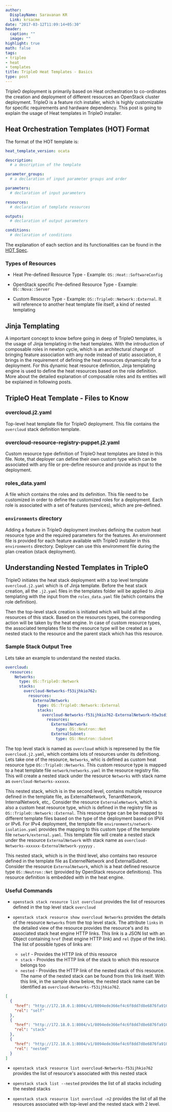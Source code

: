 ```yaml
---
author:
  DisplayName: Saravanan KR
  Link: krsacme
date: "2017-03-12T11:09:14+05:30"
header:
  caption: ""
  image: ""
highlight: true
math: false
tags:
- tripleo
- heat
- templates
title: TripleO Heat Templates - Basics
type: post
---
```


TripleO deployment is primarily based on Heat orchestration to co-ordinates
the creation and deployment of different resources an OpenStack cluster
deployment. TripleO is a feature rich installer, which is highly customizable
for specific requirements and hardware dependency. This post is going to
explain the usage of Heat templates in TripleO installer.
<!--more-->

## Heat Orchestration Templates (HOT) Format

The format of the HOT template is:

```yaml
heat_template_version: ocata

description:
  # a description of the template

parameter_groups:
  # a declaration of input parameter groups and order

parameters:
  # declaration of input parameters

resources:
  # declaration of template resources

outputs:
  # declaration of output parameters

conditions:
  # declaration of conditions
```

The explanation of each section and its functionalities can be found in the [HOT
Spec][1].

### Types of Resources
  * Heat Pre-defined Resource Type - Example: ```OS::Heat::SoftwareConfig```

  * OpenStack specific Pre-defined Resource Type - Example:
    ```OS::Nova::Server```

  * Custom Resource Type - Example: ```OS::TripleO::Network::External```. It
    will reference to another heat template file itself, a kind of nested
    templating


## Jinja Templating
A important concept to know before going in deep of TripleO templates, is the
usage of Jinja templating in the heat templates. With the introduction of
composable roles in newton cycle, which is an architectural change of bringing
feature association with any node instead of static association, it brings in
the requirement of defining the heat resources dynamically for a deployment.
For this dynamic heat resource definition, Jinja templating engine is used to
define the heat resources based on the role definition. More about the
detailed explanation of composable roles and its entities will be explained in
following posts.


## TripleO Heat Template - Files to Know

### overcloud.j2.yaml
Top-level heat template file for TripleO deployment. This file contains the
```overcloud``` stack definition template.

### overcloud-resource-registry-puppet.j2.yaml
Custom resource type definition of TripleO heat templates are listed in this
file. Note, that deployer can define their own custom type which can be
associated with any file or pre-define resource and provide as input to the
deployment.

### roles_data.yaml
A file which contains the roles and its definition. This file need to be
customized in order to define the customized roles for a deployment. Each role
is associated with a set of features (services), which are pre-defined.

### ```environments``` directory
Adding a feature in TripleO deployment involves defining the custom heat
resource type and the required parameters for the features. An environment file
is provided for each feature available with TripleO installer in this
``environments`` directory. Deployer can use this environment file during the
plan creation (stack deployment).


## Understanding Nested Templates in TripleO
TripleO initiates the heat stack deployment with a top level template
```overcloud.j2.yaml``` which is of Jinja template. Before the heat stack
creation, all the ```.j2.yaml``` files in the templates folder will be applied
to Jinja templating with the input from the ```roles_data.yaml``` file (which
contains the role definition).

Then the top-level stack creation is initiated which will build all the
resources of this stack. Based on the resources types, the corresponding
action will be taken by the heat engine. In case of custom resource types, the
associated templates file to the resource type will be created as a nested
stack to the resource and the parent stack which has this resource.

### Sample Stack Output Tree
Lets take an example to understand the nested stacks.

```yaml
overcloud:
  resources:
    Networks:
      type: OS::TripleO::Network
      stacks:
        overcloud-Networks-f53ijhkio762:
          resources:
            ExternalNetwork:
              type: OS::TripleO::Network::External
              stacks:
                overcloud-Networks-f53ijhkio762-ExternalNetwork-h5w3sdi4wzbm:
                  resources:
                    ExternalNetwork:
                      type: OS::Neutron::Net
                    ExternalSubnet:
                      type: OS::Neutron::Subnet
```

The top level stack is named as ```overcloud``` which is represened by the
file ```overcloud.j2.yaml```, which contains lots of resources under its
definitiong. Lets take one of the resource, ```Networks```, whic is defined as
custom heat resource type ```OS::TripleO::Networks```. This custom resource
type is mapped to a heat template file ```network/networks.yaml``` in the
resource registry file. This will create a nested stack under the resource
```Networks``` with stack name as ```overcloud-Networks-xxxxxx```.

This nested stack, which is in the second level, contains multiple resource
defined in the template file, as ExternalNetwork, TenantNetwork,
InternalNetwork, etc,. Consider the resource ```ExternaleNetwork```, which is
also a custom heat resource type, which is defined in the registry file as
```OS::TripleO::Network::External```. This resource type can be be mapped to
different template files based on the type of the deployment based on IPV4 or
IPv6. For IPv4 deployment, the template file ```environments/network-
isolation.yaml``` provides the mapping to this custom type of the template
file ```network/external.yaml```. This template file will create a nested
stack under the resource ```ExternalNetwork``` with stack name as
```overcloud-Networks-xxxxxx-ExternalNetwork-yyyyyy``` .

This nested stack, which is in the third level, also contains two resource
defined in the template file as ExternelNetwork and ExternalSubnet. Consider
the resource ```ExternalNetwork```, which is a heat defined resource type
```OS::Neutron::Net``` (provided by OpenStack resource definitions). This
resource definition is embedded with in the heat engine.



### Useful Commands

  * ```openstack stack resource list overcloud``` provides the list of
    resources defined in the top level stack ```overcloud```

  * ```openstack stack resource show overcloud Networks``` provides the
    details of the resource ```Networks``` from the top level stack. The
    attribute ```links``` in the detailed view of the resource provides the
    resource's and its associated stack heat engine HTTP links. This link is a
    JSON list with an Object containing ```href``` (heat engine HTTP link) and
    ```rel``` (type of the link). The list of possible types of links are:
    * ```self``` - Provides the HTTP link of this resource
    * ```stack``` - Provides the HTTP link of the stack to which this resource
      belongs too
    * ```nested``` - Provides the HTTP link of the nested stack of this
      resource. The name of the nested stack can be found from this link
      itself. With this link, in the sample show below, the nested stack name
      can be identified as ```overcloud-Networks-f53ijhkio762```.

```json
[
  {
    "href": "http://172.18.0.1:8004/v1/8094ede366ef4c6f8dd7d8e6876fa910/stacks/overcloud/ea2098fb-f41e-400c-ad19-1ed8f83476b3/resources/Networks",
    "rel": "self"
  },
  {
    "href": "http://172.18.0.1:8004/v1/8094ede366ef4c6f8dd7d8e6876fa910/stacks/overcloud/ea2098fb-f41e-400c-ad19-1ed8f83476b3",
    "rel": "stack"
  },
  {
    "href": "http://172.18.0.1:8004/v1/8094ede366ef4c6f8dd7d8e6876fa910/stacks/overcloud-Networks-f53ijhkio762/aadaf2af-a1b9-412a-a152-1e2ac0488a1c",
    "rel": "nested"
  }
]
```

  * ```openstack stack resource list overcloud-Networks-f53ijhkio762```
    provides the list of resource's associated with this nested stack

  * ```openstack stack list --nested``` provides the list of all stacks
    including the nested stacks

  * ```openstack stack resource list overcloud -n2``` provides the list of all
    the resources associated with top-level and the nested stack with 2 level.


[1]: https://docs.openstack.org/developer/heat/template_guide/hot_spec.html#template-structure
